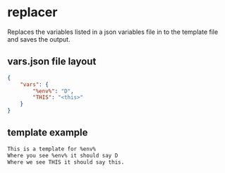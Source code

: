 # replacer

Replaces the variables listed in a json variables file in to the template file and saves the output.

## vars.json file layout
```json
{
    "vars": {
        "%env%": "D",
        "THIS": "<this>"
    }
}
```

## template example
```txt
This is a template for %env%
Where you see %env% it should say D
Where we see THIS it should say this.
```
